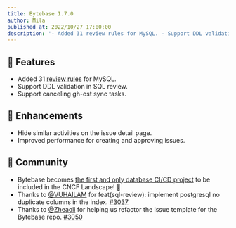 ```yaml
---
title: Bytebase 1.7.0
author: Mila
published_at: 2022/10/27 17:00:00
description: '- Added 31 review rules for MySQL. - Support DDL validation in SQL review. - Support canceling gh-ost sync tasks. '
---
```


## 🚀 Features

- Added 31 [review rules](/docs/sql-review/review-policy) for MySQL.
- Support DDL validation in SQL review.
- Support canceling gh-ost sync tasks.

## 🎄 Enhancements

- Hide similar activities on the issue detail page.
- Improved performance for creating and approving issues.

## 🎠 Community

- Bytebase becomes [the first and only database CI/CD project](/blog/cncf-landscape) to be included in the CNCF Landscape! 🎉
- Thanks to [@VUHAILAM](https://github.com/VUHAILAM) for feat(sql-review): implement postgresql no duplicate columns in the index. [#3037](https://github.com/bytebase/bytebase/pull/3037)
- Thanks to [@Zheaoli](https://github.com/Zheaoli) for helping us refactor the issue template for the Bytebase repo. [#3050](https://github.com/bytebase/bytebase/pull/3050)

<IncludeBlock url="/docs/get-started/install/install-upgrade"></IncludeBlock>
